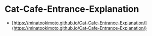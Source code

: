 # Cat-Cafe-Entrance-Explanation
* [https://minatookimoto.github.io/Cat-Cafe-Entrance-Explanation/](https://minatookimoto.github.io/Cat-Cafe-Entrance-Explanation/)
